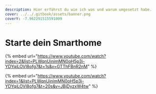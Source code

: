 ```yaml
---
description: Hier erfährst du wie ich was und warum umgesetzt habe.
cover: ../../.gitbook/assets/banner.png
coverY: -7.962291515591009
---
```


# Starte dein Smarthome

{% embed url="https://www.youtube.com/watch?index=2&list=PLWqnUinimMN0oH5p3i-YDYqiLOVl8ofg7&t=1s&v=GTThFBnR2nM" %}

{% embed url="https://www.youtube.com/watch?index=1&list=PLWqnUinimMN0oH5p3i-YDYqiLOVl8ofg7&t=20s&v=JBjDyzxW4tw" %}
